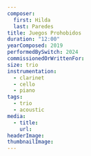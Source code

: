 ```yaml
---
composer:
  first: Hilda
  last: Paredes
title: Juegos Prohobidos
duration: "12:00"
yearComposed: 2019
performedBySwitch: 2024
commissionedOrWrittenFor:
size: trio
instrumentation:
  - clarinet
  - cello
  - piano
tags:
  - trio
  - acoustic
media:
  - title:
    url:
headerImage: 
thumbnailImage: 
---
```

